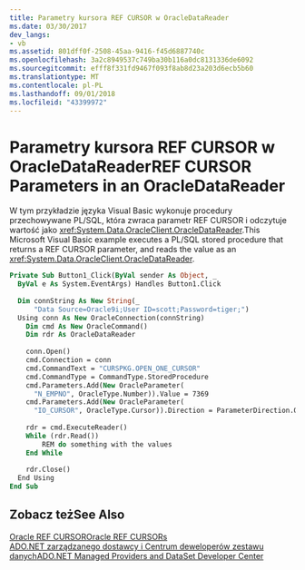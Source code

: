 ```yaml
---
title: Parametry kursora REF CURSOR w OracleDataReader
ms.date: 03/30/2017
dev_langs:
- vb
ms.assetid: 801dff0f-2508-45aa-9416-f45d6887740c
ms.openlocfilehash: 3a2c8949537c749ba30b116a0dc8131336de6092
ms.sourcegitcommit: efff8f331fd9467f093f8ab8d23a203d6ecb5b60
ms.translationtype: MT
ms.contentlocale: pl-PL
ms.lasthandoff: 09/01/2018
ms.locfileid: "43399972"
---
```

# <a name="ref-cursor-parameters-in-an-oracledatareader"></a><span data-ttu-id="1dd06-102">Parametry kursora REF CURSOR w OracleDataReader</span><span class="sxs-lookup"><span data-stu-id="1dd06-102">REF CURSOR Parameters in an OracleDataReader</span></span>
<span data-ttu-id="1dd06-103">W tym przykładzie języka Visual Basic wykonuje procedury przechowywane PL/SQL, która zwraca parametr REF CURSOR i odczytuje wartość jako <xref:System.Data.OracleClient.OracleDataReader>.</span><span class="sxs-lookup"><span data-stu-id="1dd06-103">This Microsoft Visual Basic example executes a PL/SQL stored procedure that returns a REF CURSOR parameter, and reads the value as an <xref:System.Data.OracleClient.OracleDataReader>.</span></span>  
  
```vb  
Private Sub Button1_Click(ByVal sender As Object, _  
  ByVal e As System.EventArgs) Handles Button1.Click  
  
  Dim connString As New String(_  
      "Data Source=Oracle9i;User ID=scott;Password=tiger;")  
  Using conn As New OracleConnection(connString)  
    Dim cmd As New OracleCommand()  
    Dim rdr As OracleDataReader  
  
    conn.Open()  
    cmd.Connection = conn  
    cmd.CommandText = "CURSPKG.OPEN_ONE_CURSOR"  
    cmd.CommandType = CommandType.StoredProcedure  
    cmd.Parameters.Add(New OracleParameter(  
      "N_EMPNO", OracleType.Number)).Value = 7369  
    cmd.Parameters.Add(New OracleParameter(  
      "IO_CURSOR", OracleType.Cursor)).Direction = ParameterDirection.Output  
  
    rdr = cmd.ExecuteReader()  
    While (rdr.Read())  
        REM do something with the values  
    End While  
  
    rdr.Close()  
  End Using  
End Sub  
```  
  
## <a name="see-also"></a><span data-ttu-id="1dd06-104">Zobacz też</span><span class="sxs-lookup"><span data-stu-id="1dd06-104">See Also</span></span>  
 [<span data-ttu-id="1dd06-105">Oracle REF CURSOR</span><span class="sxs-lookup"><span data-stu-id="1dd06-105">Oracle REF CURSORs</span></span>](../../../../docs/framework/data/adonet/oracle-ref-cursors.md)  
 [<span data-ttu-id="1dd06-106">ADO.NET zarządzanego dostawcy i Centrum deweloperów zestawu danych</span><span class="sxs-lookup"><span data-stu-id="1dd06-106">ADO.NET Managed Providers and DataSet Developer Center</span></span>](https://go.microsoft.com/fwlink/?LinkId=217917)
